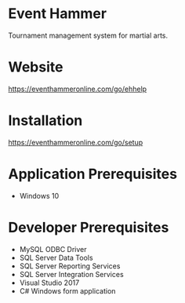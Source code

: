 # Event Hammer
Tournament management system for martial arts.

# Website
https://eventhammeronline.com/go/ehhelp

# Installation
https://eventhammeronline.com/go/setup

# Application Prerequisites
- Windows 10

# Developer Prerequisites
- MySQL ODBC Driver
- SQL Server Data Tools
- SQL Server Reporting Services
- SQL Server Integration Services
- Visual Studio 2017
- C# Windows form application
